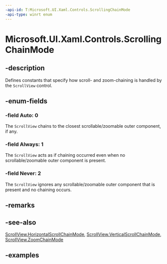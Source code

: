 ```yaml
---
-api-id: T:Microsoft.UI.Xaml.Controls.ScrollingChainMode
-api-type: winrt enum
---
```


# Microsoft.UI.Xaml.Controls.ScrollingChainMode

<!--
public enum ScrollingChainMode
-->

## -description

Defines constants that specify how scroll- and zoom-chaining is handled by the `ScrollView` control.

## -enum-fields

### -field Auto: 0

The `ScrollView` chains to the closest scrollable/zoomable outer component, if any.

### -field Always: 1

The `ScrollView` acts as if chaining occurred even when no scrollable/zoomable outer component is present.

### -field Never: 2

The `ScrollView` ignores any scrollable/zoomable outer component that is present and no chaining occurs.

## -remarks

## -see-also

[ScrollView.HorizontalScrollChainMode](scrollview_horizontalscrollchainmode.md), [ScrollView.VerticalScrollChainMode](scrollview_verticalscrollchainmode.md), [ScrollView.ZoomChainMode](scrollview_zoomchainmode.md)

## -examples
